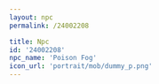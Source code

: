 ```yaml
---
layout: npc
permalink: /24002208

title: Npc
id: '24002208'
npc_name: 'Poison Fog'
icon_url: 'portrait/mob/dummy_p.png'
---
```

